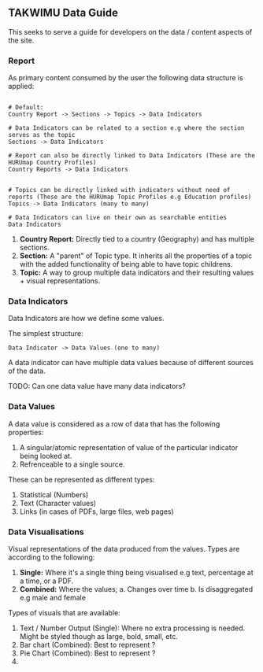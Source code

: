 TAKWIMU Data Guide
------------------

This seeks to serve a guide for developers on the data / content aspects of the site.


### Report

As primary content consumed by the user the following data structure is applied:

```

# Default:
Country Report -> Sections -> Topics -> Data Indicators

# Data Indicators can be related to a section e.g where the section serves as the topic
Sections -> Data Indicators

# Report can also be directly linked to Data Indicators (These are the HURUmap Country Profiles)
Country Reports -> Data Indicators


# Topics can be directly linked with indicators without need of reports (These are the HURUmap Topic Profiles e.g Education profiles)
Topics -> Data Indicators (many to many)

# Data Indicators can live on their own as searchable entities
Data Indicators

```

1. **Country Report:** Directly tied to a country (Geography) and has multiple sections.
2. **Section:** A "parent" of Topic type. It inherits all the properties of a topic with the added functionality of being able to have topic childrens.
3. **Topic:** A way to group multiple data indicators and their resulting values + visual representations.

### Data Indicators

Data Indicators are how we define some values.

The simplest structure:

```
Data Indicator -> Data Values (one to many)
```

A data indicator can have multiple data values because of different sources of the data.

TODO: Can one data value have many data indicators?



### Data Values

A data value is considered as a row of data that has the following properties:

1. A singular/atomic representation of value of the particular indicator being looked at.
2. Refrenceable to a single source.

These can be represented as different types:

1. Statistical (Numbers)
2. Text (Character values)
3. Links (in cases of PDFs, large files, web pages)



### Data Visualisations

Visual representations of the data produced from the values. Types are according to the following:

1. **Single:** Where it's a single thing being visualised e.g text, percentage at a time, or a PDF.
2. **Combined:** Where the values;
    a. Changes over time
    b. Is disaggregated e.g male and female


Types of visuals that are available:

1. Text / Number Output (Single): Where no extra processing is needed. Might be styled though as large, bold, small, etc.
2. Bar chart (Combined): Best to represent ?
3. Pie Chart (Combined): Best to represent ?
4. 

